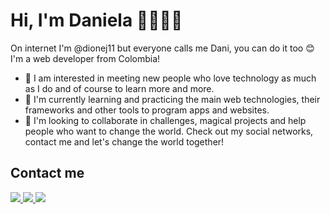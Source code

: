 # Hi, I'm Daniela 👩🏾‍💻👋
On internet I'm @dionej11 but everyone calls me Dani, you can do it too 😊 I'm a web developer from Colombia!
- 👀 I am interested in meeting new people who love technology as much as I do and of course to learn more and more.
- 🌱 I'm currently learning and practicing the main web technologies, their frameworks and other tools to program apps and websites.
- 💞️ I'm looking to collaborate in challenges, magical projects and help people who want to change the world. Check out my social networks, contact me and let's change the world together!
## Contact me
<p>
  <a href="https://twitter.com/dionej11"> <img src="https://shields.io/badge/twitter-white?logo=twitter&style=for-the-badge" /> </a> 
  <a href="https://www.instagram.com/dionej11/"> <img src="https://shields.io/badge/instagram-gray?logo=instagram&style=for-the-badge" /> </a>
  <a href="https://www.linkedin.com/in/daniela-jurado-bland%C3%B3n-8bb5291b9/"> <img src="https://shields.io/badge/linkedin-blue?logo=linkedin&style=for-the-badge" /> </a> 
</p>
<!---
dionej11/dionej11 is a ✨ special ✨ repository because its `README.md` (this file) appears on your GitHub profile.
You can click the Preview link to take a look at your changes.
--->
